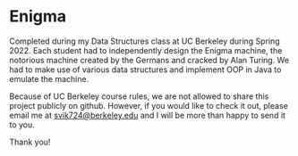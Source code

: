 # Enigma
Completed during my Data Structures class at UC Berkeley during Spring 2022. 
Each student had to independently design the Enigma machine, the notorious machine 
created by the Germans and cracked by Alan Turing. We had to make use of various data structures 
and implement OOP in Java to emulate the machine.

Because of UC Berkeley course rules, we are not allowed to share this project publicly on github. 
However, if you would like to check it out, please email me at svik724@berkeley.edu and I will be 
more than happy to send it to you.

Thank you! 
